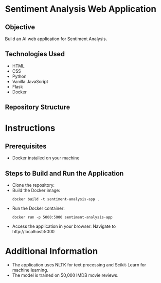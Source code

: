 # Sentiment Analysis Web Application

## Objective
Build an AI web application for Sentiment Analysis.

## Technologies Used
- HTML
- CSS
- Python
- Vanilla JavaScript
- Flask
- Docker

## Repository Structure


# Instructions
## Prerequisites
- Docker installed on your machine
## Steps to Build and Run the Application
- Clone the repository:
- Build the Docker image:
    ```
    docker build -t sentiment-analysis-app .
    ```
- Run the Docker container:
    ``` 
    docker run -p 5000:5000 sentiment-analysis-app
    ```
- Access the application in your browser:
    Navigate to http://localhost:5000




# Additional Information
- The application uses NLTK for text processing and Scikit-Learn for machine learning.
- The model is trained on 50,000 IMDB movie reviews.
